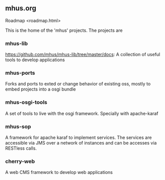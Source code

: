 ## mhus.org

Roadmap <roadmap.html>

This is the home of the 'mhus' projects. The projects are

### mhus-lib 
<https://github.com/mhus/mhus-lib/tree/master/docs>: A collection of useful tools to develop applications

### mhus-ports

Forks and ports to exted or change behavior of existing oss, mostly to embed projects into a osgi bundle

### mhus-osgi-tools

A set of tools to live with the osgi framework. Specially with apache-karaf

### mhus-sop

A framework for apache karaf to implement services. The services are accessible via JMS over a network of instances and can be accesses via RESTless calls.

### cherry-web

A web CMS framework to develop web applications
